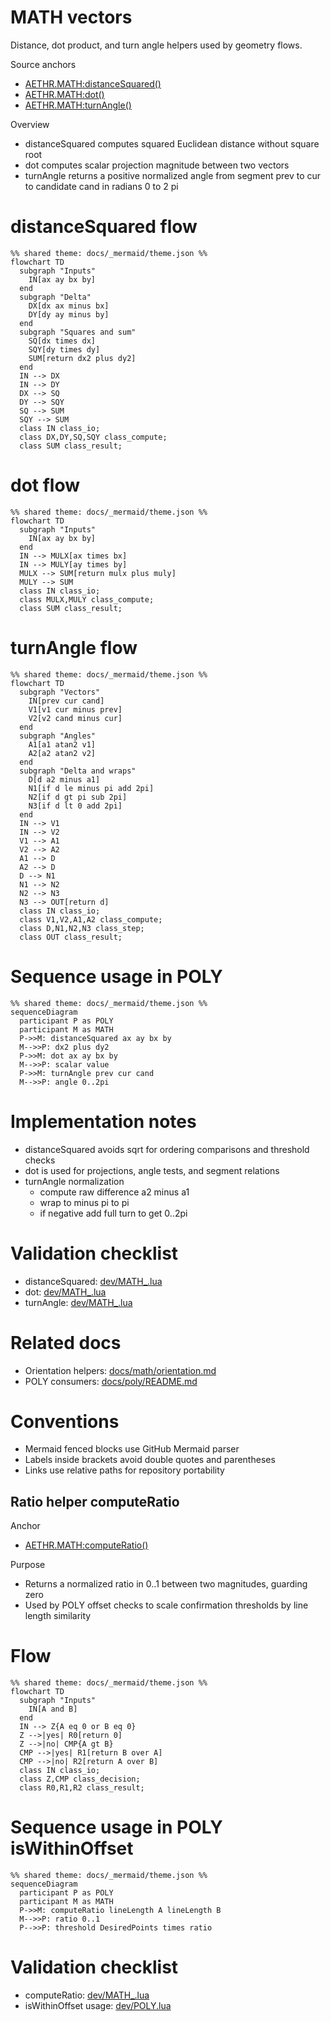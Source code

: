 # MATH vectors

Distance, dot product, and turn angle helpers used by geometry flows.

Source anchors
- [AETHR.MATH:distanceSquared()](../../dev/MATH_.lua:58)
- [AETHR.MATH:dot()](../../dev/MATH_.lua:75)
- [AETHR.MATH:turnAngle()](../../dev/MATH_.lua:142)

Overview

- distanceSquared computes squared Euclidean distance without square root
- dot computes scalar projection magnitude between two vectors
- turnAngle returns a positive normalized angle from segment prev to cur to candidate cand in radians 0 to 2 pi

# distanceSquared flow

```mermaid
%% shared theme: docs/_mermaid/theme.json %%
flowchart TD
  subgraph "Inputs"
    IN[ax ay bx by]
  end
  subgraph "Delta"
    DX[dx ax minus bx]
    DY[dy ay minus by]
  end
  subgraph "Squares and sum"
    SQ[dx times dx]
    SQY[dy times dy]
    SUM[return dx2 plus dy2]
  end
  IN --> DX
  IN --> DY
  DX --> SQ
  DY --> SQY
  SQ --> SUM
  SQY --> SUM
  class IN class_io;
  class DX,DY,SQ,SQY class_compute;
  class SUM class_result;
```

# dot flow

```mermaid
%% shared theme: docs/_mermaid/theme.json %%
flowchart TD
  subgraph "Inputs"
    IN[ax ay bx by]
  end
  IN --> MULX[ax times bx]
  IN --> MULY[ay times by]
  MULX --> SUM[return mulx plus muly]
  MULY --> SUM
  class IN class_io;
  class MULX,MULY class_compute;
  class SUM class_result;
```

# turnAngle flow

```mermaid
%% shared theme: docs/_mermaid/theme.json %%
flowchart TD
  subgraph "Vectors"
    IN[prev cur cand]
    V1[v1 cur minus prev]
    V2[v2 cand minus cur]
  end
  subgraph "Angles"
    A1[a1 atan2 v1]
    A2[a2 atan2 v2]
  end
  subgraph "Delta and wraps"
    D[d a2 minus a1]
    N1[if d le minus pi add 2pi]
    N2[if d gt pi sub 2pi]
    N3[if d lt 0 add 2pi]
  end
  IN --> V1
  IN --> V2
  V1 --> A1
  V2 --> A2
  A1 --> D
  A2 --> D
  D --> N1
  N1 --> N2
  N2 --> N3
  N3 --> OUT[return d]
  class IN class_io;
  class V1,V2,A1,A2 class_compute;
  class D,N1,N2,N3 class_step;
  class OUT class_result;
```

# Sequence usage in POLY

```mermaid
%% shared theme: docs/_mermaid/theme.json %%
sequenceDiagram
  participant P as POLY
  participant M as MATH
  P->>M: distanceSquared ax ay bx by
  M-->>P: dx2 plus dy2
  P->>M: dot ax ay bx by
  M-->>P: scalar value
  P->>M: turnAngle prev cur cand
  M-->>P: angle 0..2pi
```

# Implementation notes

- distanceSquared avoids sqrt for ordering comparisons and threshold checks
- dot is used for projections, angle tests, and segment relations
- turnAngle normalization
  - compute raw difference a2 minus a1
  - wrap to minus pi to pi
  - if negative add full turn to get 0..2pi

# Validation checklist

- distanceSquared: [dev/MATH_.lua](../../dev/MATH_.lua:58)
- dot: [dev/MATH_.lua](../../dev/MATH_.lua:75)
- turnAngle: [dev/MATH_.lua](../../dev/MATH_.lua:142)

# Related docs

- Orientation helpers: [docs/math/orientation.md](./orientation.md)
- POLY consumers: [docs/poly/README.md](../poly/README.md)

# Conventions

- Mermaid fenced blocks use GitHub Mermaid parser
- Labels inside brackets avoid double quotes and parentheses
- Links use relative paths for repository portability
## Ratio helper computeRatio

Anchor
- [AETHR.MATH:computeRatio()](../../dev/MATH_.lua:43)

Purpose
- Returns a normalized ratio in 0..1 between two magnitudes, guarding zero
- Used by POLY offset checks to scale confirmation thresholds by line length similarity

# Flow

```mermaid
%% shared theme: docs/_mermaid/theme.json %%
flowchart TD
  subgraph "Inputs"
    IN[A and B]
  end
  IN --> Z{A eq 0 or B eq 0}
  Z -->|yes| R0[return 0]
  Z -->|no| CMP{A gt B}
  CMP -->|yes| R1[return B over A]
  CMP -->|no| R2[return A over B]
  class IN class_io;
  class Z,CMP class_decision;
  class R0,R1,R2 class_result;
```

# Sequence usage in POLY isWithinOffset

```mermaid
%% shared theme: docs/_mermaid/theme.json %%
sequenceDiagram
  participant P as POLY
  participant M as MATH
  P->>M: computeRatio lineLength A lineLength B
  M-->>P: ratio 0..1
  P-->>P: threshold DesiredPoints times ratio
```

# Validation checklist
- computeRatio: [dev/MATH_.lua](../../dev/MATH_.lua:43)
- isWithinOffset usage: [dev/POLY.lua](../../dev/POLY.lua:1109)